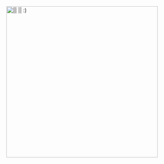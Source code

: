 <img align="right" alt="|| || :)" width="400" href="[add your link here](https://imgur.com/a/N5WselL)">
